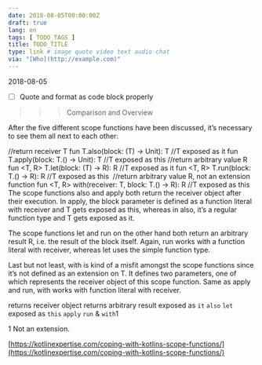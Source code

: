 ```yaml
---
date: 2018-08-05T00:00:00Z
draft: true
lang: en
tags: [ TODO_TAGS ]
title: TODO_TITLE
type: link # image quote video text audio chat
via: "[Who](http://example.com)"
---
```



2018-08-05

- [ ] Quote and format as code block properly

>>>Comparison and Overview

After the five different scope functions have been discussed, it’s necessary to see them all next to each other:

//return receiver T
fun T.also(block: (T) -> Unit): T //T exposed as it
fun T.apply(block: T.() -> Unit): T //T exposed as this
​
//return arbitrary value R
fun <T, R> T.let(block: (T) -> R): R //T exposed as it
fun <T, R> T.run(block: T.() -> R): R //T exposed as this
​
//return arbitrary value R, not an extension function
fun <T, R> with(receiver: T, block: T.() -> R): R //T exposed as this
The scope functions also and apply both return the receiver object after their execution. In apply, the block parameter is defined as a function literal with receiver and T gets exposed as this, whereas in also, it’s a regular function type and T gets exposed as it.

The scope functions let and run on the other hand both return an arbitrary result R, i.e. the result of the block itself. Again, run works with a function literal with receiver, whereas let uses the simple function type.

Last but not least, with is kind of a misfit amongst the scope functions since it’s not defined as an extension on T. It defines two parameters, one of which represents the receiver object of this scope function. Same as apply and run, with works with function literal with receiver.

returns receiver object	returns arbitrary result
exposed as `it`	`also`	`let`
exposed as `this`	`apply`	`run` & `with`1

1 Not an extension.

[https://kotlinexpertise.com/coping-with-kotlins-scope-functions/](https://kotlinexpertise.com/coping-with-kotlins-scope-functions/)

